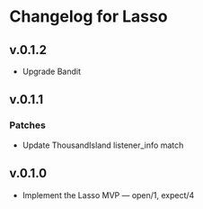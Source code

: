 # Changelog for Lasso

## v.0.1.2

- Upgrade Bandit

## v.0.1.1

### Patches

- Update ThousandIsland listener_info match

## v.0.1.0

- Implement the Lasso MVP — open/1, expect/4
